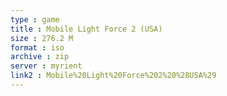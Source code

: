 ```yaml
---
type : game
title : Mobile Light Force 2 (USA)
size : 276.2 M
format : iso
archive : zip
server : myrient
link2 : Mobile%20Light%20Force%202%20%28USA%29
---
```

